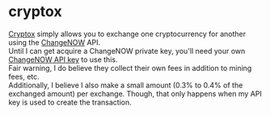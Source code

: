 # cryptox
[Cryptox](https://nstevens1040.github.io/cryptox) simply allows you to exchange one cryptocurrency for another using the [ChangeNOW](https://changenow.io?link_id=dc49f0fd273c14) API.  
Until I can get acquire a ChangeNOW private key, you'll need your own [ChangeNOW API key](https://changenow.io/affiliate) to use this.  
Fair warning, I do believe they collect their own fees in addition to mining fees, etc.  
Additionally, I believe I also make a small amount (0.3% to 0.4% of the exchanged amount) per exchange. Though, that only happens when my API key is used to create the transaction.  
